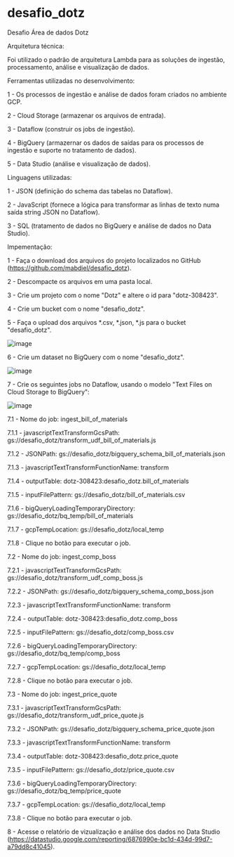 # desafio_dotz
Desafio Área de dados Dotz

Arquitetura técnica:

Foi utilizado o padrão de arquitetura Lambda para as soluções de ingestão, processamento, análise e visualização de dados.


Ferramentas utilizadas no desenvolvimento:

1 - Os processos de ingestão e análise de dados foram criados no ambiente GCP.

2 - Cloud Storage (armazenar os arquivos de entrada).

3 - Dataflow (construir os jobs de ingestão).

4 - BigQuery (armazernar os dados de saídas para os processos de ingestão e suporte no tratamento de dados).

5 - Data Studio (análise e visualização de dados).


Linguagens utilizadas:

1 - JSON (definição do schema das tabelas no Dataflow).

2 - JavaScript (fornece a lógica para transformar as linhas de texto numa saída string JSON no Dataflow).

3 - SQL (tratamento de dados no BigQuery e análise de dados no Data Studio).


Impementação:

1 - Faça o download dos arquivos do projeto localizados no GitHub (https://github.com/mabdiel/desafio_dotz).

2 - Descompacte os arquivos em uma pasta local.

3 - Crie um projeto com o nome "Dotz" e altere o id para "dotz-308423".

4 - Crie um bucket com o nome "desafio_dotz".

5 - Faça o upload dos arquivos *.csv, *.json, *.js para o bucket "desafio_dotz".

![image](https://user-images.githubusercontent.com/50160018/112361711-73373f80-8cb2-11eb-8dd3-44bcc3a5b976.png)

6 - Crie um dataset no BigQuery com o nome "desafio_dotz".

![image](https://user-images.githubusercontent.com/50160018/112363491-4f74f900-8cb4-11eb-83b6-7819cada2ba8.png)

7 - Crie os seguintes jobs no Dataflow, usando o modelo "Text Files on Cloud Storage to BigQuery":

![image](https://user-images.githubusercontent.com/50160018/112366167-3e79b700-8cb7-11eb-9f4e-f1bbc764eb66.png)

7.1 - Nome do job: ingest_bill_of_materials

7.1.1 - javascriptTextTransformGcsPath: gs://desafio_dotz/transform_udf_bill_of_materials.js

7.1.2 - JSONPath: gs://desafio_dotz/bigquery_schema_bill_of_materials.json

7.1.3 - javascriptTextTransformFunctionName: transform

7.1.4 - outputTable: dotz-308423:desafio_dotz.bill_of_materials

7.1.5 - inputFilePattern: gs://desafio_dotz/bill_of_materials.csv

7.1.6 - bigQueryLoadingTemporaryDirectory: gs://desafio_dotz/bq_temp/bill_of_materials

7.1.7 - gcpTempLocation: gs://desafio_dotz/local_temp

7.1.8 - Clique no botão para executar o job.

7.2 - Nome do job: ingest_comp_boss

7.2.1 - javascriptTextTransformGcsPath: gs://desafio_dotz/transform_udf_comp_boss.js

7.2.2 - JSONPath: gs://desafio_dotz/bigquery_schema_comp_boss.json

7.2.3 - javascriptTextTransformFunctionName: transform

7.2.4 - outputTable: dotz-308423:desafio_dotz.comp_boss

7.2.5 - inputFilePattern: gs://desafio_dotz/comp_boss.csv

7.2.6 - bigQueryLoadingTemporaryDirectory: gs://desafio_dotz/bq_temp/comp_boss

7.2.7 - gcpTempLocation: gs://desafio_dotz/local_temp

7.2.8 - Clique no botão para executar o job.

7.3 - Nome do job: ingest_price_quote

7.3.1 - javascriptTextTransformGcsPath: gs://desafio_dotz/transform_udf_price_quote.js

7.3.2 - JSONPath: gs://desafio_dotz/bigquery_schema_price_quote.json

7.3.3 - javascriptTextTransformFunctionName: transform

7.3.4 - outputTable: dotz-308423:desafio_dotz.price_quote

7.3.5 - inputFilePattern: gs://desafio_dotz/price_quote.csv

7.3.6 - bigQueryLoadingTemporaryDirectory: gs://desafio_dotz/bq_temp/price_quote

7.3.7 - gcpTempLocation: gs://desafio_dotz/local_temp

7.3.8 - Clique no botão para executar o job.

8 - Acesse o relatório de vizualização e análise dos dados no Data Studio (https://datastudio.google.com/reporting/6876990e-bc1d-434d-99d7-a79dd8c41045).
